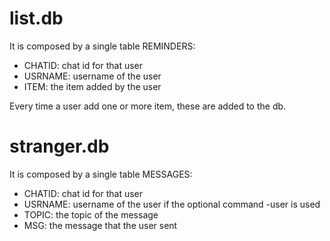 # list.db

It is composed by a single table REMINDERS:

- CHATID: chat id for that user
- USRNAME: username of the user
- ITEM: the item added by the user
    
Every time a user add one or more item, these are added to the db.

# stranger.db

It is composed by a single table MESSAGES:

- CHATID: chat id for that user
- USRNAME: username of the user if the optional command -user is used
- TOPIC: the topic of the message
- MSG: the message that the user sent

